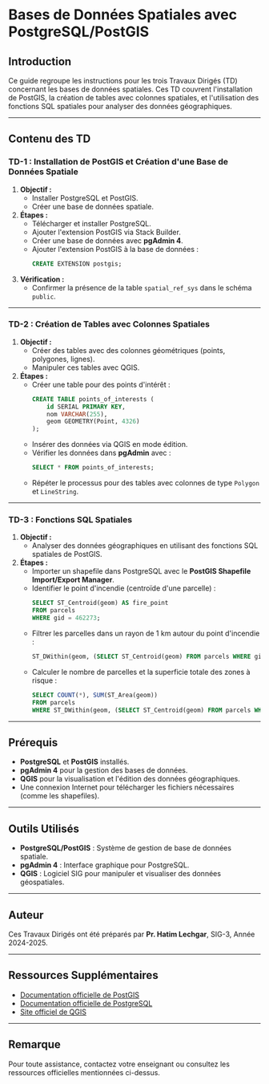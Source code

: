 # Bases de Données Spatiales avec PostgreSQL/PostGIS

## Introduction
Ce guide regroupe les instructions pour les trois Travaux Dirigés (TD) concernant les bases de données spatiales. Ces TD couvrent l'installation de PostGIS, la création de tables avec colonnes spatiales, et l'utilisation des fonctions SQL spatiales pour analyser des données géographiques.

---

## Contenu des TD

### **TD-1 : Installation de PostGIS et Création d'une Base de Données Spatiale**
1. **Objectif :**
   - Installer PostgreSQL et PostGIS.
   - Créer une base de données spatiale.
2. **Étapes :**
   - Télécharger et installer PostgreSQL.
   - Ajouter l'extension PostGIS via Stack Builder.
   - Créer une base de données avec **pgAdmin 4**.
   - Ajouter l'extension PostGIS à la base de données :
     ```sql
     CREATE EXTENSION postgis;
     ```
3. **Vérification :**
   - Confirmer la présence de la table `spatial_ref_sys` dans le schéma `public`.

---

### **TD-2 : Création de Tables avec Colonnes Spatiales**
1. **Objectif :**
   - Créer des tables avec des colonnes géométriques (points, polygones, lignes).
   - Manipuler ces tables avec QGIS.
2. **Étapes :**
   - Créer une table pour des points d'intérêt :
     ```sql
     CREATE TABLE points_of_interests (
         id SERIAL PRIMARY KEY,
         nom VARCHAR(255),
         geom GEOMETRY(Point, 4326)
     );
     ```
   - Insérer des données via QGIS en mode édition.
   - Vérifier les données dans **pgAdmin** avec :
     ```sql
     SELECT * FROM points_of_interests;
     ```
   - Répéter le processus pour des tables avec colonnes de type `Polygon` et `LineString`.

---

### **TD-3 : Fonctions SQL Spatiales**
1. **Objectif :**
   - Analyser des données géographiques en utilisant des fonctions SQL spatiales de PostGIS.
2. **Étapes :**
   - Importer un shapefile dans PostgreSQL avec le **PostGIS Shapefile Import/Export Manager**.
   - Identifier le point d'incendie (centroïde d'une parcelle) :
     ```sql
     SELECT ST_Centroid(geom) AS fire_point
     FROM parcels
     WHERE gid = 462273;
     ```
   - Filtrer les parcelles dans un rayon de 1 km autour du point d'incendie :
     ```sql
     ST_DWithin(geom, (SELECT ST_Centroid(geom) FROM parcels WHERE gid = 462273), 1000);
     ```
   - Calculer le nombre de parcelles et la superficie totale des zones à risque :
     ```sql
     SELECT COUNT(*), SUM(ST_Area(geom))
     FROM parcels
     WHERE ST_DWithin(geom, (SELECT ST_Centroid(geom) FROM parcels WHERE gid = 462273), 1000);
     ```

---

## Prérequis
- **PostgreSQL** et **PostGIS** installés.
- **pgAdmin 4** pour la gestion des bases de données.
- **QGIS** pour la visualisation et l'édition des données géographiques.
- Une connexion Internet pour télécharger les fichiers nécessaires (comme les shapefiles).

---

## Outils Utilisés
- **PostgreSQL/PostGIS** : Système de gestion de base de données spatiale.
- **pgAdmin 4** : Interface graphique pour PostgreSQL.
- **QGIS** : Logiciel SIG pour manipuler et visualiser des données géospatiales.

---

## Auteur
Ces Travaux Dirigés ont été préparés par **Pr. Hatim Lechgar**, SIG-3, Année 2024-2025.

---

## Ressources Supplémentaires
- [Documentation officielle de PostGIS](https://postgis.net/docs/reference.html)
- [Documentation officielle de PostgreSQL](https://www.postgresql.org/docs/)
- [Site officiel de QGIS](https://qgis.org/)

---

## Remarque
Pour toute assistance, contactez votre enseignant ou consultez les ressources officielles mentionnées ci-dessus.
